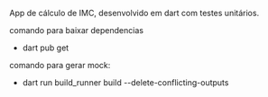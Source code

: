 App de cálculo de IMC, desenvolvido em dart com testes unitários.

comando para baixar dependencias
 - dart pub get

comando para gerar mock:
- dart run build_runner build --delete-conflicting-outputs
